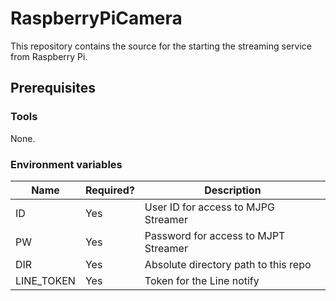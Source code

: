 # RaspberryPiCamera

This repository contains the source for the starting the streaming service from Raspberry Pi.

## Prerequisites

### Tools

None.

### Environment variables

| Name       | Required? | Description                          |
| ---------- | --------- | ------------------------------------ |
| ID         | Yes       | User ID for access to MJPG Streamer  |
| PW         | Yes       | Password for access to MJPT Streamer |
| DIR        | Yes       | Absolute directory path to this repo |
| LINE_TOKEN | Yes       | Token for the Line notify            |
